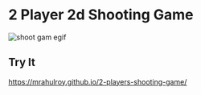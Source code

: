 # 2 Player 2d Shooting Game
![shoot gam egif](https://user-images.githubusercontent.com/71833197/171564448-8b340a57-f04c-431c-8934-c1964c6d223f.gif)

## Try It
https://mrahulroy.github.io/2-players-shooting-game/
